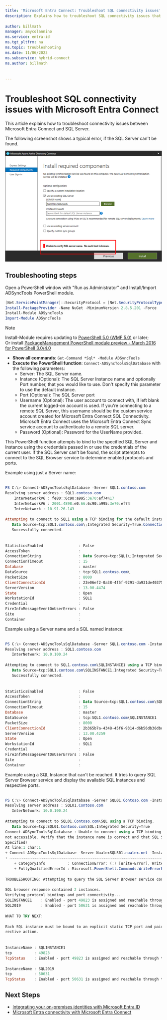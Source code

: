 ```yaml
---
title: 'Microsoft Entra Connect: Troubleshoot SQL connectivity issues'
description: Explains how to troubleshoot SQL connectivity issues that occur with Microsoft Entra Connect.

author: billmath
manager: amycolannino
ms.service: entra-id
ms.tgt_pltfrm: na
ms.topic: troubleshooting
ms.date: 11/06/2023
ms.subservice: hybrid-connect
ms.author: billmath


---
```


# Troubleshoot SQL connectivity issues with Microsoft Entra Connect
This article explains how to troubleshoot connectivity issues between Microsoft Entra Connect and SQL Server. 

The following screenshot shows a typical error, if the SQL Server can't be found.

![SQL error](./media/tshoot-connect-tshoot-sql-connectivity/sql1.png)

## Troubleshooting steps
Open a PowerShell window with "Run as Administrator" and Install/Import ADSyncTools PowerShell module.

``` powershell
[Net.ServicePointManager]::SecurityProtocol = [Net.SecurityProtocolType]::Tls12
Install-PackageProvider -Name NuGet -MinimumVersion 2.8.5.201 -Force
Install-Module ADSyncTools
Import-Module ADSyncTools
```

>[!NOTE]
>Install-Module requires updating to [PowerShell 5.0 (WMF 5.0)](https://www.microsoft.com/download/details.aspx?id=50395) or later;  
Or install [PackageManagement PowerShell module preview - March 2016 for PowerShell 3.0/4.0](/powershell/module/packagemanagement/)

- **Show all commands**: `Get-Command *Sql* -Module ADSyncTools` 
- **Execute the PowerShell function**: `Connect-ADSyncToolsSqlDatabase` with the following parameters:
  - Server: The SQL Server name.
  - Instance (Optional): The SQL Server Instance name and optionally Port number, that you would like to use. Don't specify this parameter to use the default instance.
  - Port (Optional): The SQL Server port
  - Username (Optional): The user account to connect with, if left blank the current logged-on account is used. If you're connecting to a remote SQL Server, this username should be the custom service account created for Microsoft Entra Connect SQL Connectivity. Microsoft Entra Connect uses the Microsoft Entra Connect Sync service account to authenticate to a remote SQL server.
  - Password (Optional): Password for the UserName provided.

This PowerShell function attempts to bind to the specified SQL Server and Instance using the credentials passed in or use the credentials of the current user. If the SQL Server can't be found, the script attempts to connect to the SQL Browser service to determine enabled protocols and ports.

Example using just a Server name:

``` powershell

PS C:\> Connect-ADSyncToolsSqlDatabase -Server SQL1.contoso.com
Resolving server address : SQL1.contoso.com
    InterNetworkV6 : fe80::6c90:a995:3e70:ef74%17
    InterNetworkV6 : 2001:4898:e0:66:6c90:a995:3e70:ef74
    InterNetwork : 10.91.26.143

Attempting to connect to SQL1 using a TCP binding for the default instance.
   Data Source=tcp:SQL1.contoso.com\;Integrated Security=True.ConnectionString
   Successfully connected.


StatisticsEnabled                : False
AccessToken                      : 
ConnectionString                 : Data Source=tcp:SQL1\;Integrated Security=True
ConnectionTimeout                : 15
Database                         : master
DataSource                       : tcp:SQL1.contoso.com\
PacketSize                       : 8000
ClientConnectionId               : 23e06ef2-0a38-4f5f-9291-da931de40375
ServerVersion                    : 13.00.4474
State                            : Open
WorkstationId                    : SQL1
Credential                       : 
FireInfoMessageEventOnUserErrors : False
Site                             : 
Container                        : 

```
Example using a Server name and a SQL named instance:

``` powershell

PS C:\> Connect-ADSyncToolsSqlDatabase -Server SQL1.contoso.com -Instance SQLINSTANCE1
Resolving server address : SQL1.contoso.com
   InterNetwork: 10.0.100.24 

Attempting to connect to SQL1.contoso.com\SQLINSTANCE1 using a TCP binding.
   Data Source=tcp:SQL1.contoso.com\SQLINSTANCE1;Integrated Security=True
   Successfully connected.


StatisticsEnabled                : False
AccessToken                      : 
ConnectionString                 : Data Source=tcp:SQL1.contoso.com\SQLINSTANCE1;Integrated Security=True
ConnectionTimeout                : 15
Database                         : master
DataSource                       : tcp:SQL1.contoso.com\SQLINSTANCE1
PacketSize                       : 8000
ClientConnectionId               : 2b365b7a-4348-45f6-9314-d6b56db36dbd
ServerVersion                    : 13.00.4259
State                            : Open
WorkstationId                    : SQL1
Credential                       : 
FireInfoMessageEventOnUserErrors : False
Site                             : 
Container                        : 


```

Example using a SQL Instance that can't be reached. It tries to query SQL Server Browser service and display the available SQL Instances and respective ports.

``` powershell

PS C:\> Connect-ADSyncToolsSqlDatabase -Server SQL01.Contoso.com -Instance DEFAULT
Resolving server address : SQL01.Contoso.com
   InterNetwork: 10.0.100.24 

Attempting to connect to SQL01.Contoso.com\SQL using a TCP binding.
   Data Source=tcp:SQL01.Contoso.com\SQL;Integrated Security=True
Connect-ADSyncToolsSqlDatabase : Unable to connect using a TCP binding.  A network-related or instance-specific error occurred while establishing a connection to SQL Server. The server was not found or was 
not accessible. Verify that the instance name is correct and that SQL Server is configured to allow remote connections. (provider: SQL Network Interfaces, error: 26 - Error Locating Server/Instance 
Specified) 
At line:1 char:1
+ Connect-ADSyncToolsSqlDatabase -Server NualexSQLS01.nualex.net -Insta ...
+ ~~~~~~~~~~~~~~~~~~~~~~~~~~~~~~~~~~~~~~~~~~~~~~~~~~~~~~~~~~~~~~~~~~~~~
    + CategoryInfo          : ConnectionError: (:) [Write-Error], WriteErrorException
    + FullyQualifiedErrorId : Microsoft.PowerShell.Commands.WriteErrorException,Connect-ADSyncToolsSqlDatabase
 
TROUBLESHOOTING: Attempting to query the SQL Server Browser service configuration on NualexSQLS01.nualex.net. 

SQL browser response contained 2 instances.
Verifying protocol bindings and port connectivity...
SQLINSTANCE1    : Enabled - port 49823 is assigned and reachable through the firewall
SQL2019         : Enabled - port 50631 is assigned and reachable through the firewall

WHAT TO TRY NEXT: 

Each SQL instance must be bound to an explicit static TCP port and paired with an inbound firewall rule on NualexSQLS01.nualex.net to allow connection. Review the TcpStatus field for each instance and take cor
rective action. 


InstanceName : SQLINSTANCE1
tcp          : 49823
TcpStatus    : Enabled - port 49823 is assigned and reachable through the firewall

InstanceName : SQL2019
tcp          : 50631
TcpStatus    : Enabled - port 50631 is assigned and reachable through the firewall


```

## Next Steps
- [Integrating your on-premises identities with Microsoft Entra ID](../whatis-hybrid-identity.md)
- [Microsoft Entra connectivity with Microsoft Entra Connect](tshoot-connect-connectivity.md)

